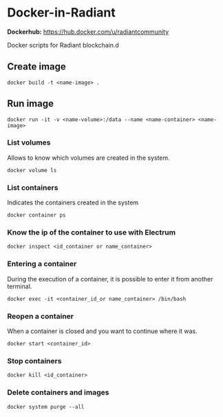 # Docker-in-Radiant
**Dockerhub:** https://hub.docker.com/u/radiantcommunity

Docker scripts for Radiant blockchain.d

## Create image
```
docker build -t <name-image> .
```

## Run image

```
docker run -it -v <name-volume>:/data --name <name-container> <name-image>
```

### List volumes
Allows to know which volumes are created in the system.

```
docker volume ls
```

### List containers
Indicates the containers created in the system

```
docker container ps
```

### Know the ip of the container to use with Electrum

```
docker inspect <id_container or name_container>
```

### Entering a container
During the execution of a container, it is possible to enter it from another terminal.

```
docker exec -it <container_id_or name_container> /bin/bash
```

### Reopen a container
When a container is closed and you want to continue where it was.

```
docker start <container_id>
```

### Stop containers

```
docker kill <id_container>
```

### Delete containers and images

```
docker system purge --all
```